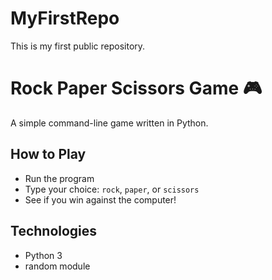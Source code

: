 # MyFirstRepo
This is my first public repository.
# Rock Paper Scissors Game 🎮

A simple command-line game written in Python.

## How to Play
- Run the program
- Type your choice: `rock`, `paper`, or `scissors`
- See if you win against the computer!

## Technologies
- Python 3
- random module
